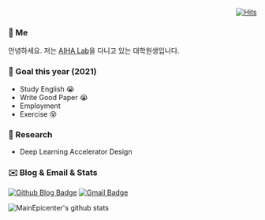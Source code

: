  <div align=right>

[![Hits](https://hits.seeyoufarm.com/api/count/incr/badge.svg?url=https%3A%2F%2Fgithub.com%2FMainEpicenter&count_bg=%2379C83D&title_bg=%23555555&icon=&icon_color=%23E7E7E7&title=hits&edge_flat=false)](https://hits.seeyoufarm.com)
</div>

### :wave: Me

안녕하세요. 저는 [AIHA Lab](https://jchoi-hyu.github.io/)을 다니고 있는 대학원생입니다.

### :telescope: Goal this year (2021)

- Study English :sob:
- Write Good Paper :sob:
- Employment
- Exercise :dizzy_face:

### :book: Research

- Deep Learning Accelerator Design

### :envelope: Blog & Email & Stats

[![Github Blog Badge](https://img.shields.io/badge/-Github%20blog-black?style=flat-square&logo=github)](https://mainepicenter.github.io/) [![Gmail Badge](https://img.shields.io/badge/-Gmail-d14836?style=flat-square&logo=Gmail&logoColor=white&link=mailto:snugyun01@gmail.com)](mailto:snugyun01@gmail.com)

![MainEpicenter's github stats](https://github-readme-stats.vercel.app/api?username=MainEpicenter&count_private=true)
